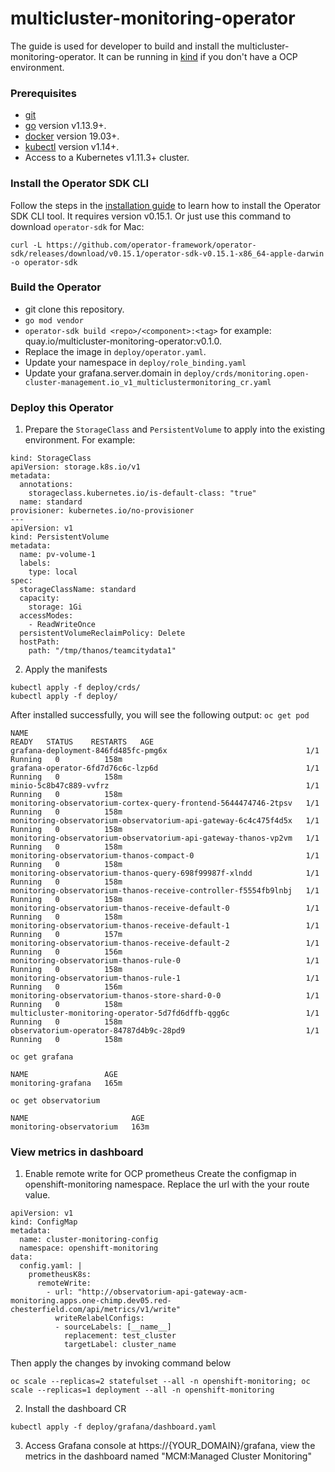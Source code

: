 # multicluster-monitoring-operator
The guide is used for developer to build and install the multicluster-monitoring-operator. It can be running in [kind][install_kind] if you don't have a OCP environment.

### Prerequisites

- [git][git_tool]
- [go][go_tool] version v1.13.9+.
- [docker][docker_tool] version 19.03+.
- [kubectl][kubectl_tool] version v1.14+.
- Access to a Kubernetes v1.11.3+ cluster.

### Install the Operator SDK CLI

Follow the steps in the [installation guide][install_guide] to learn how to install the Operator SDK CLI tool. It requires version v0.15.1.
Or just use this command to download `operator-sdk` for Mac:
```
curl -L https://github.com/operator-framework/operator-sdk/releases/download/v0.15.1/operator-sdk-v0.15.1-x86_64-apple-darwin -o operator-sdk
```

### Build the Operator

- git clone this repository.
- `go mod vendor`
- `operator-sdk build <repo>/<component>:<tag>` for example: quay.io/multicluster-monitoring-operator:v0.1.0.
- Replace the image in `deploy/operator.yaml`.
- Update your namespace in `deploy/role_binding.yaml`
- Update your grafana.server.domain in `deploy/crds/monitoring.open-cluster-management.io_v1_multiclustermonitoring_cr.yaml`

### Deploy this Operator

1. Prepare the `StorageClass` and `PersistentVolume` to apply into the existing environment. For example:
```
kind: StorageClass
apiVersion: storage.k8s.io/v1
metadata:
  annotations:
    storageclass.kubernetes.io/is-default-class: "true"
  name: standard
provisioner: kubernetes.io/no-provisioner
---
apiVersion: v1
kind: PersistentVolume
metadata:
  name: pv-volume-1
  labels:
    type: local
spec:
  storageClassName: standard
  capacity:
    storage: 1Gi
  accessModes:
    - ReadWriteOnce
  persistentVolumeReclaimPolicy: Delete
  hostPath:
    path: "/tmp/thanos/teamcitydata1"
```
2. Apply the manifests
```
kubectl apply -f deploy/crds/
kubectl apply -f deploy/

```
After installed successfully, you will see the following output:
`oc get pod`
```
NAME                                                              READY   STATUS    RESTARTS   AGE
grafana-deployment-846fd485fc-pmg6x                               1/1     Running   0          158m
grafana-operator-6fd7d76c6c-lzp6d                                 1/1     Running   0          158m
minio-5c8b47c889-vvfrz                                            1/1     Running   0          158m
monitoring-observatorium-cortex-query-frontend-5644474746-2tpsv   1/1     Running   0          158m
monitoring-observatorium-observatorium-api-gateway-6c4c475f4d5x   1/1     Running   0          158m
monitoring-observatorium-observatorium-api-gateway-thanos-vp2vm   1/1     Running   0          158m
monitoring-observatorium-thanos-compact-0                         1/1     Running   0          158m
monitoring-observatorium-thanos-query-698f99987f-xlndd            1/1     Running   0          158m
monitoring-observatorium-thanos-receive-controller-f5554fb9lnbj   1/1     Running   0          158m
monitoring-observatorium-thanos-receive-default-0                 1/1     Running   0          158m
monitoring-observatorium-thanos-receive-default-1                 1/1     Running   0          157m
monitoring-observatorium-thanos-receive-default-2                 1/1     Running   0          156m
monitoring-observatorium-thanos-rule-0                            1/1     Running   0          158m
monitoring-observatorium-thanos-rule-1                            1/1     Running   0          156m
monitoring-observatorium-thanos-store-shard-0-0                   1/1     Running   0          158m
multicluster-monitoring-operator-5d7fd6dffb-qgg6c                 1/1     Running   0          158m
observatorium-operator-84787d4b9c-28pd9                           1/1     Running   0          158m
```
`oc get grafana`
```
NAME                 AGE
monitoring-grafana   165m
```
`oc get observatorium`
```
NAME                       AGE
monitoring-observatorium   163m
```
### View metrics in dashboard
1. Enable remote write for OCP prometheus
Create the configmap in openshift-monitoring namespace. Replace the url with the your route value.
```
apiVersion: v1
kind: ConfigMap
metadata:
  name: cluster-monitoring-config
  namespace: openshift-monitoring
data:
  config.yaml: |
    prometheusK8s:
      remoteWrite:
        - url: "http://observatorium-api-gateway-acm-monitoring.apps.one-chimp.dev05.red-chesterfield.com/api/metrics/v1/write"
          writeRelabelConfigs:
          - sourceLabels: [__name__]
            replacement: test_cluster
            targetLabel: cluster_name
```
Then apply the changes by invoking command below
```
oc scale --replicas=2 statefulset --all -n openshift-monitoring; oc scale --replicas=1 deployment --all -n openshift-monitoring
```
2. Install the dashboard CR
```
kubectl apply -f deploy/grafana/dashboard.yaml
```
3. Access Grafana console at https://{YOUR_DOMAIN}/grafana, view the metrics in the dashboard named "MCM:Managed Cluster Monitoring"


[install_kind]: https://github.com/kubernetes-sigs/kind
[install_guide]: https://github.com/operator-framework/operator-sdk/blob/master/doc/user/install-operator-sdk.md
[git_tool]:https://git-scm.com/downloads
[go_tool]:https://golang.org/dl/
[docker_tool]:https://docs.docker.com/install/
[kubectl_tool]:https://kubernetes.io/docs/tasks/tools/install-kubectl/
